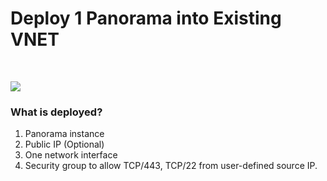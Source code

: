 # Deploy 1 Panorama into Existing VNET

</br>


[<img src="http://azuredeploy.net/deploybutton.png"/>](https://portal.azure.com/#create/Microsoft.Template/uri/https%3A%2F%2Fraw.githubusercontent.com%2Fmattmclimans%2FPaloAltoNetworks%2Fmaster%2Fazure%2Fpanorama-existing-vnet%2F%2Farm%2FazureDeploy.json)

### What is deployed?
1.  Panorama instance
2.  Public IP (Optional)
3.  One network interface
4.  Security group to allow TCP/443, TCP/22 from user-defined source IP.
